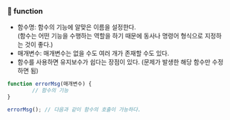 ### 📑 function

* 함수명: 함수의 기능에 알맞은 이름을 설정한다. <br>(함수는 어떤 기능을 수행하는 역할을 하기 때문에 동사나 명령어 형식으로 지정하는 것이 좋다.)
* 매개변수: 매개변수는 없을 수도 여러 개가 존재할 수도 있다.
* 함수를 사용하면 유지보수가 쉽다는 장점이 있다. (문제가 발생한 해당 함수만 수정하면 됨)

```javascript
function errorMsg(매개변수) {
        // 함수의 기능
}

errorMsg(); // 다음과 같이 함수의 호출이 가능하다.
```
